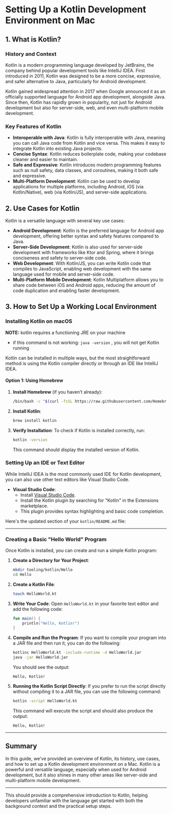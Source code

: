 # Setting Up a Kotlin Development Environment on Mac

## 1. What is Kotlin?

### History and Context

Kotlin is a modern programming language developed by JetBrains, the company behind popular development tools like IntelliJ IDEA. First introduced in 2011, Kotlin was designed to be a more concise, expressive, and safer alternative to Java, particularly for Android development. 

Kotlin gained widespread attention in 2017 when Google announced it as an officially supported language for Android app development, alongside Java. Since then, Kotlin has rapidly grown in popularity, not just for Android development but also for server-side, web, and even multi-platform mobile development.

### Key Features of Kotlin

- **Interoperable with Java**: Kotlin is fully interoperable with Java, meaning you can call Java code from Kotlin and vice versa. This makes it easy to integrate Kotlin into existing Java projects.
- **Concise Syntax**: Kotlin reduces boilerplate code, making your codebase cleaner and easier to maintain.
- **Safe and Expressive**: Kotlin introduces modern programming features such as null safety, data classes, and coroutines, making it both safe and expressive.
- **Multi-Platform Development**: Kotlin can be used to develop applications for multiple platforms, including Android, iOS (via Kotlin/Native), web (via Kotlin/JS), and server-side applications.

## 2. Use Cases for Kotlin

Kotlin is a versatile language with several key use cases:

- **Android Development**: Kotlin is the preferred language for Android app development, offering better syntax and safety features compared to Java.
- **Server-Side Development**: Kotlin is also used for server-side development with frameworks like Ktor and Spring, where it brings conciseness and safety to server-side code.
- **Web Development**: With Kotlin/JS, you can write Kotlin code that compiles to JavaScript, enabling web development with the same language used for mobile and server-side code.
- **Multi-Platform Mobile Development**: Kotlin Multiplatform allows you to share code between iOS and Android apps, reducing the amount of code duplication and enabling faster development.

## 3. How to Set Up a Working Local Environment

### Installing Kotlin on macOS

**NOTE:** kotlin requires a functioning JRE on your machine
   - if this command is not working:  `java -version` , you will not get Kotlin running
   
Kotlin can be installed in multiple ways, but the most straightforward method is using the Kotlin compiler directly or through an IDE like IntelliJ IDEA.

#### Option 1: Using Homebrew

1. **Install Homebrew** (if you haven’t already):
   ```bash
   /bin/bash -c "$(curl -fsSL https://raw.githubusercontent.com/Homebrew/install/HEAD/install.sh)"
   ```

2. **Install Kotlin**:
   ```bash
   brew install kotlin
   ```

3. **Verify Installation**:
   To check if Kotlin is installed correctly, run:
   ```bash
   kotlin -version
   ```
   This command should display the installed version of Kotlin.



### Setting Up an IDE or Text Editor

While IntelliJ IDEA is the most commonly used IDE for Kotlin development, you can also use other text editors like Visual Studio Code.

- **Visual Studio Code**:
  - Install [Visual Studio Code](https://code.visualstudio.com/).
  - Install the Kotlin plugin by searching for "Kotlin" in the Extensions marketplace.
  - This plugin provides syntax highlighting and basic code completion.

Here's the updated section of your `kotlin/README.md` file:

---

### Creating a Basic "Hello World" Program

Once Kotlin is installed, you can create and run a simple Kotlin program:

1. **Create a Directory for Your Project**:
   ```bash
   mkdir tooling/kotlin/Hello
   cd Hello
   ```

2. **Create a Kotlin File**:
   ```bash
   touch HelloWorld.kt
   ```

3. **Write Your Code**:
   Open `HelloWorld.kt` in your favorite text editor and add the following code:
   ```kotlin
   fun main() {
       println("Hello, Kotlin!")
   }
   ```

4. **Compile and Run the Program**:
   If you want to compile your program into a JAR file and then run it, you can do the following:

   ```bash
   kotlinc HelloWorld.kt -include-runtime -d HelloWorld.jar
   java -jar HelloWorld.jar
   ```

   You should see the output:
   ```
   Hello, Kotlin!
   ```

5. **Running the Kotlin Script Directly**:
   If you prefer to run the script directly without compiling it to a JAR file, you can use the following command:

   ```bash
   kotlin -script HelloWorld.kt
   ```

   This command will execute the script and should also produce the output:
   ```
   Hello, Kotlin!
   ```

---

## Summary

In this guide, we've provided an overview of Kotlin, its history, use cases, and how to set up a Kotlin development environment on a Mac. Kotlin is a powerful and versatile language, especially when used for Android development, but it also shines in many other areas like server-side and multi-platform mobile development.

---

This should provide a comprehensive introduction to Kotlin, helping developers unfamiliar with the language get started with both the background context and the practical setup steps.
